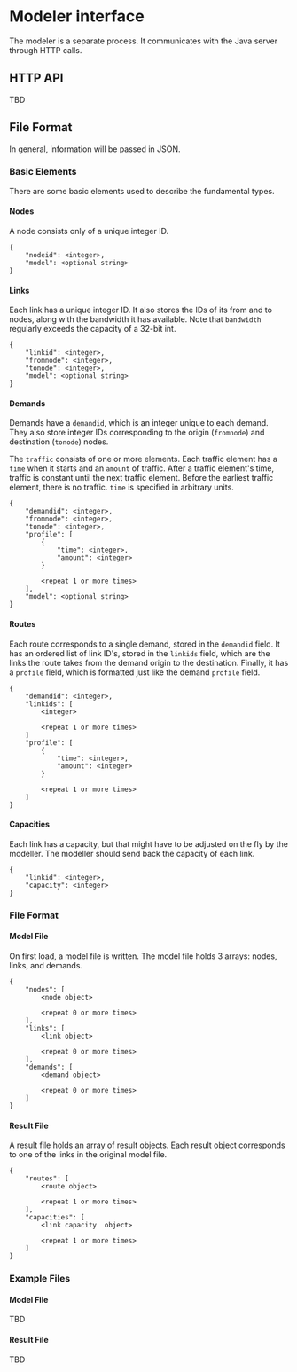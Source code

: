 # Modeler interface

The modeler is a separate process. It communicates with the Java server through HTTP calls.

## HTTP API

TBD

## File Format

In general, information will be passed in JSON.

### Basic Elements

There are some basic elements used to describe the fundamental types.

#### Nodes

A node consists only of a unique integer ID.

```
{
	"nodeid": <integer>,
    "model": <optional string>
}
```

#### Links

Each link has a unique integer ID. It also stores the IDs of its from and to nodes, along with the bandwidth it has available. Note that `bandwidth` regularly exceeds the capacity of a 32-bit int.

```
{
	"linkid": <integer>,
	"fromnode": <integer>,
	"tonode": <integer>,
    "model": <optional string>
}
```

#### Demands

Demands have a `demandid`, which is an integer unique to each demand. They also store integer IDs corresponding to the origin (`fromnode`) and destination (`tonode`) nodes.

The `traffic` consists of one or more elements. Each traffic element has a `time` when it starts and an `amount` of traffic. After a traffic element's time, traffic is constant until the next traffic element. Before the earliest traffic element, there is no traffic. `time` is specified in arbitrary units.

```
{
	"demandid": <integer>,
	"fromnode": <integer>,
	"tonode": <integer>,
	"profile": [
		{
			"time": <integer>,
			"amount": <integer>
		}
	
		<repeat 1 or more times>
	],
	"model": <optional string>
}
```

#### Routes

Each route corresponds to a single demand, stored in the `demandid` field. It has an ordered list of link ID's, stored in the `linkids` field, which are the links the route takes from the demand origin to the destination. Finally, it has a `profile` field, which is formatted just like the demand `profile` field.

```
{
	"demandid": <integer>,
    "linkids": [
    	<integer>
        
        <repeat 1 or more times>
    ]
	"profile": [
    	{
        	"time": <integer>,
            "amount": <integer>
        }
        
        <repeat 1 or more times>
    ]
}
```

#### Capacities

Each link has a capacity, but that might have to be adjusted on the fly by the modeller. The modeller should send back the capacity of each link.

```
{
	"linkid": <integer>,
    "capacity": <integer>
}
```

### File Format

#### Model File

On first load, a model file is written. The model file holds 3 arrays: nodes, links, and demands.

```
{
	"nodes": [
    	<node object>
        
        <repeat 0 or more times>
    ],
    "links": [
		<link object>
        
        <repeat 0 or more times>
    ],
    "demands": [
    	<demand object>
        
        <repeat 0 or more times>
    ]
}
```

#### Result File

A result file holds an array of result objects. Each result object corresponds to one of the links in the original model file.

```
{
	"routes": [
    	<route object>
        
        <repeat 1 or more times>
    ],
    "capacities": [
    	<link capacity  object>
        
        <repeat 1 or more times>
    ]
}
```

### Example Files

#### Model File

TBD

#### Result File

TBD
